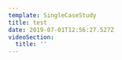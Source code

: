 ```yaml
---
template: SingleCaseStudy
title: test
date: 2019-07-01T12:56:27.527Z
videoSection:
  title: ''
---
```


